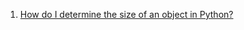  1. [How do I determine the size of an object in Python?][1]
 
[1]: https://stackoverflow.com/a/30316760/8375400
